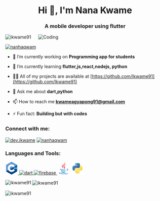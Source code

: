 
<h1 align="center">Hi 👋, I'm Nana Kwame</h1>
<h3 align="center">A mobile developer using flutter</h3>
<img align="right" alt="Coding" width="400" src="https://th.bing.com/th/id/R.c0d1b11e54c2b07f7353dd160e8ba80d?rik=BH2sjO5Vy1%2fC%2fg&pid=ImgRaw&r=0">

<p align="left"> <img src="https://komarev.com/ghpvc/?username=ikwame91&label=Profile%20views&color=0e75b6&style=flat" alt="ikwame91" /> </p>

<p align="left"> <a href="https://twitter.com/nanhaqwam" target="blank"><img src="https://img.shields.io/twitter/follow/nanhaqwam?logo=twitter&style=for-the-badge" alt="nanhaqwam" /></a> </p>

- 🔭 I’m currently working on **Programming app for students**

- 🌱 I’m currently learning **flutter,js,react,nodejs, python**

- 👨‍💻 All of my projects are available at [https://github.com/Ikwame91](https://github.com/Ikwame91)

- 💬 Ask me about **dart,python**

- 📫 How to reach me **kwameagyapong91@gmail.com**

- ⚡ Fun fact: **Building but with codes**

<h3 align="left">Connect with me:</h3>
<p align="left">
<a href="https://dev.to/dev.ikwame" target="blank"><img align="center" src="https://raw.githubusercontent.com/rahuldkjain/github-profile-readme-generator/master/src/images/icons/Social/devto.svg" alt="dev.ikwame" height="30" width="40" /></a>
<a href="https://twitter.com/nanhaqwam" target="blank"><img align="center" src="https://raw.githubusercontent.com/rahuldkjain/github-profile-readme-generator/master/src/images/icons/Social/twitter.svg" alt="nanhaqwam" height="30" width="40" /></a>
</p>

<h3 align="left">Languages and Tools:</h3>
<p align="left"> <a href="https://www.w3schools.com/cpp/" target="_blank" rel="noreferrer"> <img src="https://raw.githubusercontent.com/devicons/devicon/master/icons/cplusplus/cplusplus-original.svg" alt="cplusplus" width="40" height="40"/> </a> <a href="https://dart.dev" target="_blank" rel="noreferrer"> <img src="https://www.vectorlogo.zone/logos/dartlang/dartlang-icon.svg" alt="dart" width="40" height="40"/> </a> <a href="https://firebase.google.com/" target="_blank" rel="noreferrer"> <img src="https://www.vectorlogo.zone/logos/firebase/firebase-icon.svg" alt="firebase" width="40" height="40"/> </a> <a target="_blank" rel="noreferrer"> <img src="https://raw.githubusercontent.com/devicons/devicon/master/icons/java/java-original.svg" alt="java" width="40" height="40"/> </a> <a href="https://www.python.org" target="_blank" rel="noreferrer"> <img src="https://raw.githubusercontent.com/devicons/devicon/master/icons/python/python-original.svg" alt="python" width="40" height="40"/> </a> </p>

<p><img align="left" src="https://github-readme-stats.vercel.app/api/top-langs?username=ikwame91&show_icons=true&locale=en&layout=compact" alt="ikwame91" /></p>

<p>&nbsp;<img align="center" src="https://github-readme-stats.vercel.app/api?username=ikwame91&show_icons=true&locale=en" alt="ikwame91" /></p>

<p><img align="center" src="https://github-readme-streak-stats.herokuapp.com/?user=ikwame91&" alt="ikwame91" /></p>


